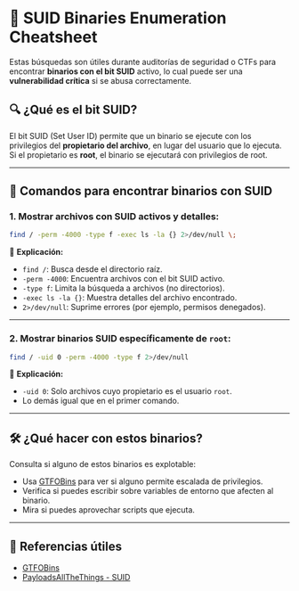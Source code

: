 # 🔐 SUID Binaries Enumeration Cheatsheet

Estas búsquedas son útiles durante auditorías de seguridad o CTFs para encontrar **binarios con el bit SUID** activo, lo cual puede ser una **vulnerabilidad crítica** si se abusa correctamente.

## 🔍 ¿Qué es el bit SUID?

El bit SUID (Set User ID) permite que un binario se ejecute con los privilegios del **propietario del archivo**, en lugar del usuario que lo ejecuta. Si el propietario es **root**, el binario se ejecutará con privilegios de root.

---

## 📂 Comandos para encontrar binarios con SUID

### 1. Mostrar archivos con SUID activos y detalles:

```bash
find / -perm -4000 -type f -exec ls -la {} 2>/dev/null \;
```

🔹 **Explicación:**

- `find /`: Busca desde el directorio raíz.
- `-perm -4000`: Encuentra archivos con el bit SUID activo.
- `-type f`: Limita la búsqueda a archivos (no directorios).
- `-exec ls -la {}`: Muestra detalles del archivo encontrado.
- `2>/dev/null`: Suprime errores (por ejemplo, permisos denegados).

---

### 2. Mostrar binarios SUID específicamente de `root`:

```bash
find / -uid 0 -perm -4000 -type f 2>/dev/null
```

🔹 **Explicación:**

- `-uid 0`: Solo archivos cuyo propietario es el usuario `root`.
- Lo demás igual que en el primer comando.

---

## 🛠 ¿Qué hacer con estos binarios?

Consulta si alguno de estos binarios es explotable:

- Usa [GTFOBins](https://gtfobins.github.io) para ver si alguno permite escalada de privilegios.
- Verifica si puedes escribir sobre variables de entorno que afecten al binario.
- Mira si puedes aprovechar scripts que ejecuta.

---

## 📘 Referencias útiles

- [GTFOBins](https://gtfobins.github.io)
- [PayloadsAllTheThings - SUID](https://github.com/swisskyrepo/PayloadsAllTheThings/blob/master/Linux%20Privilege%20Escalation/SUID.md)